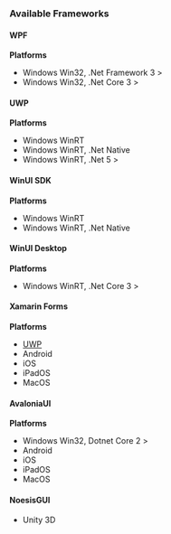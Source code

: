 <!-- markdownlint-disable MD041 -->
### Available Frameworks

<a name="WPF-Platform"></a>

#### WPF

**Platforms**

- Windows Win32, .Net Framework 3 >
- Windows Win32, .Net Core 3 >

<a name="UWP-Platform"></a>

#### UWP

**Platforms**

- Windows WinRT
- Windows WinRT, .Net Native
- Windows WinRT, .Net 5 >

<a name="WinUI-SDK"></a>

#### WinUI SDK

**Platforms**

- Windows WinRT
- Windows WinRT, .Net Native

<a name="WinUI-Desktop"></a>

#### WinUI Desktop

**Platforms**

- Windows WinRT, .Net Core 3 >

#### Xamarin Forms

**Platforms**

- [UWP](UWP-Platform)
- Android
- iOS
- iPadOS
- MacOS

#### AvaloniaUI

**Platforms**

- Windows Win32, Dotnet Core 2 > 
- Android
- iOS
- iPadOS
- MacOS

#### NoesisGUI

- Unity 3D
